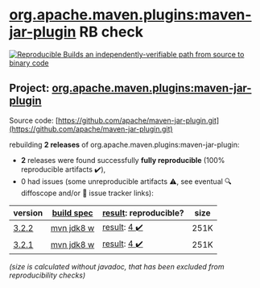 [org.apache.maven.plugins:maven-jar-plugin](https://search.maven.org/artifact/org.apache.maven.plugins/maven-jar-plugin/) RB check
=======

[![Reproducible Builds](https://reproducible-builds.org/images/logos/rb.svg) an independently-verifiable path from source to binary code](https://reproducible-builds.org/)

## Project: [org.apache.maven.plugins:maven-jar-plugin](https://search.maven.org/artifact/org.apache.maven.plugins/maven-jar-plugin/)

Source code: [https://github.com/apache/maven-jar-plugin.git](https://github.com/apache/maven-jar-plugin.git)

rebuilding **2 releases** of org.apache.maven.plugins:maven-jar-plugin:
- **2** releases were found successfully **fully reproducible** (100% reproducible artifacts :heavy_check_mark:),
- 0 had issues (some unreproducible artifacts :warning:, see eventual :mag: diffoscope and/or :memo: issue tracker links):

| version | [build spec](/BUILDSPEC.md) | [result](https://reproducible-builds.org/docs/jvm/): reproducible? | size |
| -- | --------- | ------ | -- |
| [3.2.2](https://search.maven.org/artifact/org.apache.maven.plugins/maven-jar-plugin/3.2.2/pom) | [mvn jdk8 w](maven-jar-plugin-3.2.2.buildspec) | [result](maven-jar-plugin-3.2.2.buildinfo): [4 :heavy_check_mark: ](maven-jar-plugin-3.2.2.buildcompare) | 251K |
| [3.2.1](https://search.maven.org/artifact/org.apache.maven.plugins/maven-jar-plugin/3.2.1/pom) | [mvn jdk8 w](maven-jar-plugin-3.2.1.buildspec) | [result](maven-jar-plugin-3.2.1.buildinfo): [4 :heavy_check_mark: ](maven-jar-plugin-3.2.1.buildcompare) | 251K |

<i>(size is calculated without javadoc, that has been excluded from reproducibility checks)</i>
